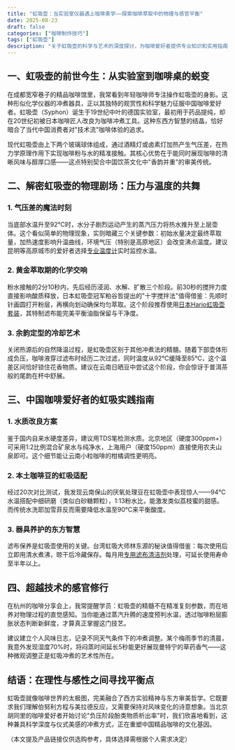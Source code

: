 ```yaml
---
title: "虹吸壶：当实验室仪器遇上咖啡美学——探索咖啡萃取中的物理与感官平衡"
date: 2025-08-23
draft: false
categories: ["咖啡制作技巧"]
tags: ["虹吸壶"]
description: "关于虹吸壶的科学与艺术的深度探讨，为咖啡爱好者提供专业知识和实用指南。"
---
```


## 一、虹吸壶的前世今生：从实验室到咖啡桌的蜕变
在成都宽窄巷子的精品咖啡馆里，我常看到年轻咖啡师专注操作虹吸壶的身影。这种形似化学仪器的冲煮器具，正以其独特的观赏性和科学魅力征服中国咖啡爱好者。虹吸壶（Syphon）诞生于19世纪中叶的德国实验室，最初用于药品提纯，却在20世纪初被日本咖啡匠人改良为咖啡冲煮工具。这种东西方智慧的结晶，恰好暗合了当代中国消费者对"技术流"咖啡体验的追求。

现代虹吸壶由上下两个玻璃球体组成，通过酒精灯或卤素灯加热产生气压差，在热力学原理作用下实现咖啡粉与水的精准接触。其核心优势在于能同时展现咖啡的清晰风味与醇厚口感——这点特别契合中国饮茶文化中"香韵并重"的审美传统。

## 二、解密虹吸壶的物理剧场：压力与温度的共舞
### 1. 气压差的魔法时刻
当底部水温升至92℃时，水分子剧烈运动产生的蒸汽压力将热水推升至上层壶体。这个看似简单的物理现象，实则暗藏三个关键参数：初始水量决定最终萃取量，加热速度影响升温曲线，环境气压（特别是高原地区）会改变沸点温度。建议昆明等高原城市的爱好者选择[专业温度计](https://www.amazon.com/s?k=%E4%B8%93%E4%B8%9A%E6%B8%A9%E5%BA%A6%E8%AE%A1&tag=coffeeprism-20)实时监控水温。

### 2. 黄金萃取期的化学交响
粉水接触的2分10秒内，先后经历浸润、水解、扩散三个阶段。前30秒的搅拌力度直接影响酸质释放，日本虹吸壶冠军粕谷哲提出的"十字搅拌法"值得借鉴：先顺时针画圆打开粉层，再横向划动确保均匀萃取。这个阶段推荐使用[日本Hario虹吸壶套装](https://www.amazon.com/s?k=%E6%97%A5%E6%9C%ACHario%E8%99%B9%E5%90%B8%E5%A3%B6%E5%A5%97%E8%A3%85&tag=coffeeprism-20)，其特制滤布能完美平衡油脂保留与干净度。

### 3. 余韵定型的冷却艺术
关闭热源后的自然降温过程，是虹吸壶区别于其他冲煮法的精髓。随着下部壶体形成负压，咖啡液穿过滤布时经历二次过滤，同时温度从92℃缓降至85℃，这个温差区间恰好锁住花香物质。建议在云南日晒豆中尝试这个阶段，你会惊讶于普洱茶般的尾韵在杯中舒展。

## 三、中国咖啡爱好者的虹吸实践指南
### 1. 水质改良方案
鉴于国内自来水硬度差异，建议用TDS笔检测水质。北京地区（硬度300ppm+）可采用1:2比例混合矿泉水与纯净水，上海用户（硬度150ppm）直接使用农夫山泉即可。这个细节能让云南小粒咖啡的柑橘调性更明亮。

### 2. 本土咖啡豆的虹吸适配
经过20次对比测试，我发现云南保山的厌氧处理豆在虹吸壶中表现惊人——94℃水温搭配中细研磨（类似白砂糖颗粒），1:13粉水比，能激发类似荔枝蜜的甜感。而传统水洗耶加雪菲反而需要降低水温至90℃来平衡酸度。

### 3. 器具养护的东方智慧
滤布保养是虹吸壶使用的关键。台湾虹吸大师林东源的秘诀值得借鉴：每次使用后立即用清水煮沸，晾干后冷藏保存。每月用[专用滤布清洁剂](https://www.amazon.com/s?k=%E4%B8%93%E7%94%A8%E6%BB%A4%E5%B8%83%E6%B8%85%E6%B4%81%E5%89%82&tag=coffeeprism-20)处理，可延长使用寿命至半年以上。

## 四、超越技术的感官修行
在杭州的咖啡分享会上，我常提醒学员：虹吸壶的精髓不在精准复刻参数，而在培养对物理过程的直觉感知。当你能通过蒸汽升腾的速度预判水温，透过咖啡粉层膨胀状态判断新鲜度，才算真正掌握这门技艺。

建议建立个人风味日志，记录不同天气条件下的冲煮调整。某个梅雨季节的清晨，我意外发现湿度70%时，将闷蒸时间延长5秒能更好展现曼特宁的草药香气——这种微观调整正是虹吸冲煮的艺术性所在。

## 结语：在理性与感性之间寻找平衡点
虹吸壶就像咖啡世界的太极图，完美融合了西方实验精神与东方审美哲学。它既要求我们理解伯努利方程与美拉德反应，又需要保持对风味变化的诗意想象。当北京胡同里的咖啡爱好者开始讨论"负压阶段酚类物质析出率"时，我们欣喜地看到，这种兼具科学深度与仪式美感的冲煮方式，正在重塑中国精品咖啡的文化基因。

（本文提及产品链接仅供选购参考，具体选择需根据个人需求决定）